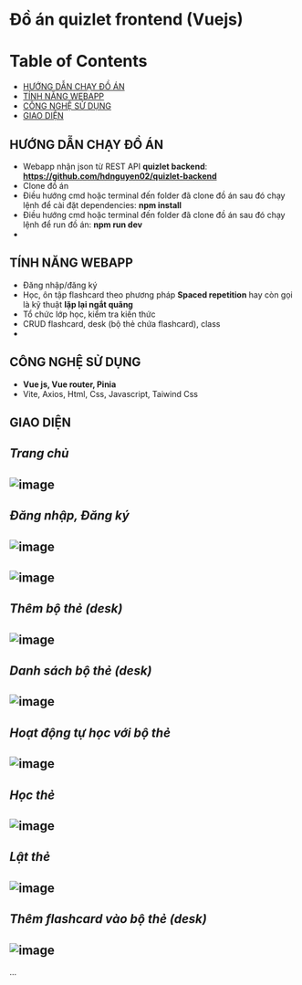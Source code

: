 # Đồ án quizlet frontend (Vuejs)

# Table of Contents
- [HƯỚNG DẪN CHẠY ĐỒ ÁN](#1)
- [TÍNH NĂNG WEBAPP](#2)
- [CÔNG NGHỆ SỬ DỤNG](#3)
- [GIAO DIỆN](#4)

## HƯỚNG DẪN CHẠY ĐỒ ÁN <a name="1"></a>
- Webapp nhận json từ REST API **quizlet backend**: **https://github.com/hdnguyen02/quizlet-backend**
- Clone đồ án
- Điều hướng cmd hoặc terminal đến folder đã clone đồ án sau đó chạy lệnh để cài đặt dependencies: **npm install**
- Điều hướng cmd hoặc terminal đến folder đã clone đồ án sau đó chạy lệnh để run đồ án: **npm run dev**
- 
## TÍNH NĂNG WEBAPP <a name="2"></a>
- Đăng nhập/đăng ký
- Học, ôn tập flashcard theo phương pháp **Spaced repetition** hay còn gọi là kỹ thuật **lặp lại ngắt quãng**
- Tổ chức lớp học, kiểm tra kiến thức
- CRUD flashcard, desk (bộ thẻ chứa flashcard), class 
- 
## CÔNG NGHỆ SỬ DỤNG <a name="3"></a>
- **Vue js, Vue router, Pinia**
- Vite, Axios, Html, Css, Javascript, Taiwind Css
## GIAO DIỆN <a name="4"></a>
_Trang chủ_
--

![image](https://github.com/hdnguyen02/quizlet-frontend/assets/83913057/82c150d3-e4a3-4452-9bbc-c13f9621f105)
--

_Đăng nhập, Đăng ký_
--

![image](https://github.com/hdnguyen02/quizlet/assets/83913057/71cec11c-82fc-4de2-9428-3ad9487212ba)
--
![image](https://github.com/hdnguyen02/quizlet/assets/83913057/307eb82e-5bd2-44f6-800f-ebc900622cb2)
--

_Thêm bộ thẻ (desk)_
--

![image](https://github.com/hdnguyen02/quizlet-frontend/assets/83913057/e66db245-0996-4bb9-b378-e6488dc191db)
--

_Danh sách bộ thẻ (desk)_
--

![image](https://github.com/hdnguyen02/quizlet-frontend/assets/83913057/5ac858c4-a3b7-4227-a978-cc747053842f)
--

_Hoạt động tự học với bộ thẻ_  
--

![image](https://github.com/hdnguyen02/quizlet-frontend/assets/83913057/9a12f53e-8823-449a-880c-37edf205d7bf)
--
 
_Học thẻ_
--

![image](https://github.com/hdnguyen02/quizlet-frontend/assets/83913057/adb4c66b-cfa3-4e39-8a4d-d4dc5c7ba730)
--

_Lật thẻ_
--

![image](https://github.com/hdnguyen02/quizlet-frontend/assets/83913057/a0be972a-2ea6-4afb-9575-89f4ee7e30bf)
--

_Thêm flashcard vào bộ thẻ (desk)_
--

![image](https://github.com/hdnguyen02/quizlet-frontend/assets/83913057/7d829918-f44d-40d8-ac83-87119fd58bbb)
--

... 
